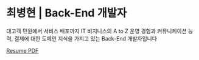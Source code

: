 # 최병현 | Back-End 개발자

대고객 민원에서 서비스 배포까지 IT 비지니스의 A to Z 운영 경험과 커뮤니케이션 능력, 결제에 대한 도메인 지식을 가지고 있는 Back-End 개발자입니다

[Resume PDF](https://github.com/Hyune-c/TIL/blob/master/Resume/%EC%9D%B4%EB%A0%A5%EC%84%9C_%EC%B5%9C%EB%B3%91%ED%98%84.pdf)
